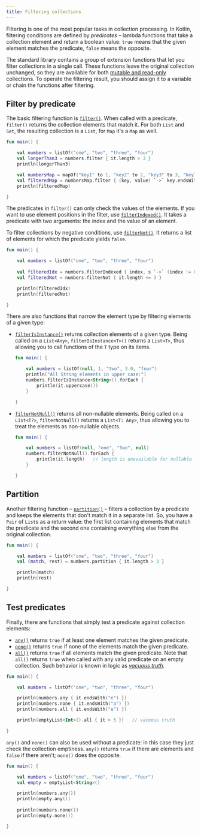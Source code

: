 ```yaml
---
title: Filtering collections
---
```



Filtering is one of the most popular tasks in collection processing.
In Kotlin, filtering conditions are defined by _predicates_ – lambda functions that take a collection element and return
a boolean value: `true` means that the given element matches the predicate, `false` means the opposite.

The standard library contains a group of extension functions that let you filter collections in a single call.
These functions leave the original collection unchanged, so they are available for both [mutable and read-only](./collections-overview.md#collection-types)
collections. To operate the filtering result, you should assign it to a variable or chain the functions after filtering.

## Filter by predicate

The basic filtering function is [`filter()`](https://kotlinlang.org/api/latest/jvm/stdlib/kotlin.collections/filter.html).
When called with a predicate, `filter()` returns the collection elements that match it.
For both `List` and `Set`, the resulting collection is a `List`, for `Map` it's a `Map` as well.

```kotlin
fun main() {

    val numbers = listOf("one", "two", "three", "four")  
    val longerThan3 = numbers.filter { it.length > 3 }
    println(longerThan3)

    val numbersMap = mapOf("key1" to 1, "key2" to 2, "key3" to 3, "key11" to 11)
    val filteredMap = numbersMap.filter { (key, value) `->` key.endsWith("1") && value > 10}
    println(filteredMap)

}
```


The predicates in `filter()` can only check the values of the elements.
If you want to use element positions in the filter, use [`filterIndexed()`](https://kotlinlang.org/api/latest/jvm/stdlib/kotlin.collections/filter-indexed.html).
It takes a predicate with two arguments: the index and the value of an element. 

To filter collections by negative conditions, use [`filterNot()`](https://kotlinlang.org/api/latest/jvm/stdlib/kotlin.collections/filter-not.html).
It returns a list of elements for which the predicate yields `false`.

```kotlin
fun main() {

    val numbers = listOf("one", "two", "three", "four")
    
    val filteredIdx = numbers.filterIndexed { index, s `->` (index != 0) && (s.length < 5)  }
    val filteredNot = numbers.filterNot { it.length <= 3 }

    println(filteredIdx)
    println(filteredNot)

}
```


There are also functions that narrow the element type by filtering elements of a given type:

* [`filterIsInstance()`](https://kotlinlang.org/api/latest/jvm/stdlib/kotlin.collections/filter-is-instance.html) returns
    collection elements of a given type. Being called on a `List<Any>`, `filterIsInstance<T>()` returns a `List<T>`, thus
    allowing you to call functions of the  `T` type on its items.

    ```kotlin
    fun main() {

        val numbers = listOf(null, 1, "two", 3.0, "four")
        println("All String elements in upper case:")
        numbers.filterIsInstance<String>().forEach {
            println(it.uppercase())
        }

    }
    ```
    

* [`filterNotNull()`](https://kotlinlang.org/api/latest/jvm/stdlib/kotlin.collections/filter-not-null.html) returns all
    non-nullable elements. Being called on a `List<T?>`, `filterNotNull()` returns a `List<T: Any>`, thus allowing you to treat
    the elements as non-nullable objects.

    ```kotlin
    fun main() {

        val numbers = listOf(null, "one", "two", null)
        numbers.filterNotNull().forEach {
            println(it.length)   // length is unavailable for nullable Strings
        }

    }
    ```
    

## Partition

Another filtering function – [`partition()`](https://kotlinlang.org/api/latest/jvm/stdlib/kotlin.collections/partition.html)
– filters a collection by a predicate and keeps the elements that don't match it in a separate list.
So, you have a `Pair` of `List`s as a return value: the first list containing elements that match the predicate and the
second one containing everything else from the original collection.

```kotlin
fun main() {

    val numbers = listOf("one", "two", "three", "four")
    val (match, rest) = numbers.partition { it.length > 3 }

    println(match)
    println(rest)

}
```


## Test predicates

Finally, there are functions that simply test a predicate against collection elements:

* [`any()`](https://kotlinlang.org/api/latest/jvm/stdlib/kotlin.collections/any.html) returns `true` if at least one element matches the given predicate.
* [`none()`](https://kotlinlang.org/api/latest/jvm/stdlib/kotlin.collections/none.html) returns `true` if none of the elements match the given predicate.
* [`all()`](https://kotlinlang.org/api/latest/jvm/stdlib/kotlin.collections/all.html) returns `true` if all elements match the given predicate.
    Note that `all()` returns `true` when called with any valid predicate on an empty collection. Such behavior is known in logic as _[vacuous truth](https://en.wikipedia.org/wiki/Vacuous_truth)_.

```kotlin
fun main() {

    val numbers = listOf("one", "two", "three", "four")

    println(numbers.any { it.endsWith("e") })
    println(numbers.none { it.endsWith("a") })
    println(numbers.all { it.endsWith("e") })

    println(emptyList<Int>().all { it > 5 })   // vacuous truth

}
```


`any()` and `none()` can also be used without a predicate: in this case they just check the collection emptiness.
`any()` returns `true` if there are elements and `false` if there aren't; `none()` does the opposite.

```kotlin
fun main() {

    val numbers = listOf("one", "two", "three", "four")
    val empty = emptyList<String>()

    println(numbers.any())
    println(empty.any())
    
    println(numbers.none())
    println(empty.none())

}
```

